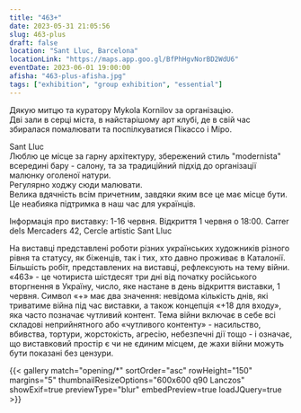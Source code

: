 ```yaml
---
title: "463+"
date: 2023-05-31 21:05:56
slug: 463-plus
draft: false
location: "Sant Lluc, Barcelona"
locationLink: "https://maps.app.goo.gl/BfPhHgvNorBD2WdU6"
eventDate: 2023-06-01 19:00:00
afisha: "463-plus-afisha.jpg"
tags: ["exhibition", "group exhibition", "essential"]
---
```


Дякую митцю та куратору Mykola Kornilov за організацію.  
Дві зали в серці міста, в найстарішому арт клубі, де в свій час збиралася помалювати та поспілкуватися Пікассо і Міро.

Sant Lluc  
Люблю це місце за гарну архітектуру, збережений стиль "modernista" всередині бару - салону, та за традиційний підхід до організації малюнку оголеної натури.  
Регулярно ходжу сюди малювати.  
Велика вдячність всім причетним, завдяки яким все це має місце бути. Це неабияка підтримка в наш час для українців.

Інформація про виставку:
1-16 червня. Відкриття 1 червня о 18:00.
Carrer dels Mercaders 42, Cercle artistic Sant Lluc

На виставці представлені роботи різних українських художників різного рівня та статусу, як біженців, так і тих, хто давно проживає в Каталонії. Більшість робіт, представлених на виставці, рефлексують на тему війни.
«463» - це чотириста шістдесят три дні від початку російського вторгнення в Україну, число, яке настане в день відкриття виставки, 1 червня. Символ «+» має два значення: невідома кількість днів, які триватиме війна під час виставки, а також концепція «+18 для входу», яка часто позначає чутливий контент. Тема війни включає в себе всі складові неприйнятного або «чутливого контенту» - насильство, вбивства, тортури, жорстокість, агресію, небезпечні дії тощо - і означає, що виставковий простір є чи не єдиним місцем, де жахи війни можуть бути показані без цензури.

{{< gallery match="opening/*" sortOrder="asc" rowHeight="150" margins="5" thumbnailResizeOptions="600x600 q90 Lanczos" showExif=true previewType="blur" embedPreview=true loadJQuery=true >}}
